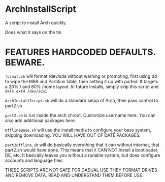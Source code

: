 # ArchInstallScript
A script to install Arch quickly.

Does what it says on the tin.

# FEATURES HARDCODED DEFAULTS. BEWARE.

`format.sh` will format /dev/sda without warning or prompting, first using dd to wipe the MBR and Partition table, then setting it up with parted.
It targets a 20% / and 80% /home layout. In future installs, simply skip this script and `mkfs.ext4 /dev/sda1`


`ArchInstallScript.sh` will do a standard setup of Arch, then pass control to part2.sh

`part2.sh` is run inside the arch chroot. Customize username here. You can also add additional packages here. 

`OfflineBase.sh` will use the install media to configure your base system, skipping downloading. YOU WILL HAVE OUT OF DATE PACKAGES.

`part2offline.sh` will do basically everything that it can without internet, that part2.sh would have done. This means that it CAN NOT install a bootloader, DE, etc.
It basically leaves you without a runable system, but does configure accounts and language files.


THESE SCRIPTS ARE NOT SAFE FOR CASUAL USE THEY FORMAT DRIVES AND REMOVE DATA. READ AND UNDERSTAND THEM BEFORE USE.
